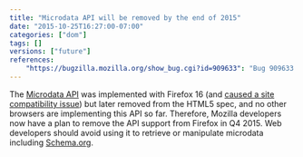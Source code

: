 ```yaml
---
title: "Microdata API will be removed by the end of 2015"
date: "2015-10-25T16:27:00-07:00"
categories: ["dom"]
tags: []
versions: ["future"]
references:
    "https://bugzilla.mozilla.org/show_bug.cgi?id=909633": "Bug 909633 - Remove HTML Microdata API"
---
```

The [Microdata API](http://www.w3.org/TR/microdata/) was implemented with Firefox 16 (and [caused a site compatibility issue](https://www.fxsitecompat.com/en-US/docs/2012/microdata-api-has-added-new-properties-to-elements/)) but later removed from the HTML5 spec, and no other browsers are implementing this API so far. Therefore, Mozilla developers now have a plan to remove the API support from Firefox in Q4 2015. Web developers should avoid using it to retrieve or manipulate microdata including [Schema.org](https://schema.org/).
